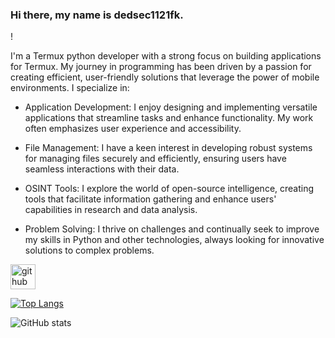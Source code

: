 ### Hi there, my name is dedsec1121fk.
!

I'm a Termux python developer with a strong focus on building applications for Termux. My journey in programming has been driven by a passion for creating efficient, user-friendly solutions that leverage the power of mobile environments.
I specialize in:
- Application Development: I enjoy designing and implementing versatile applications that streamline tasks and enhance functionality. My work often emphasizes user experience and accessibility.
  
- File Management: I have a keen interest in developing robust systems for managing files securely and efficiently, ensuring users have seamless interactions with their data.
- OSINT Tools: I explore the world of open-source intelligence, creating tools that facilitate information gathering and enhance users' capabilities in research and data analysis.
- Problem Solving: I thrive on challenges and continually seek to improve my skills in Python and other technologies, always looking for innovative solutions to complex problems.



[<img src='https://cdn.jsdelivr.net/npm/simple-icons@3.0.1/icons/github.svg' alt='github' height='40'>](https://github.com/dedsec1121fk)  

[![Top Langs](https://github-readme-stats.vercel.app/api/top-langs/?username=dedsec1121fk)](https://github.com/anuraghazra/github-readme-stats)

![GitHub stats](https://github-readme-stats.vercel.app/api?username=dedsec1121fk&show_icons=true)  

